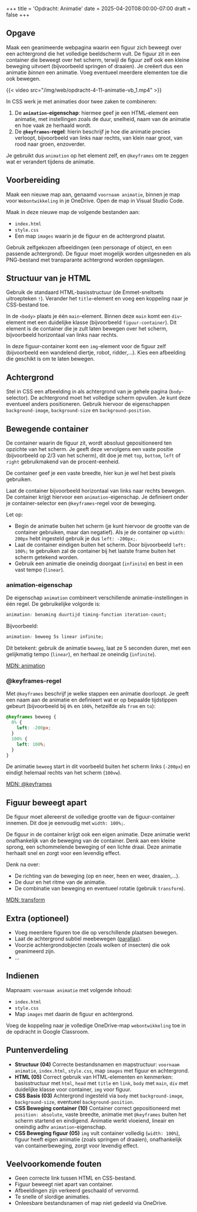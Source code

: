 +++
title = 'Opdracht: Animatie'
date = 2025-04-20T08:00:00-07:00
draft = false
+++

## Opgave

Maak een geanimeerde webpagina waarin een figuur zich beweegt over een achtergrond die het volledige beeldscherm vult. De figuur zit in een container die beweegt over het scherm, terwijl de figuur zelf ook een kleine beweging uitvoert (bijvoorbeeld springen of draaien). Je creëert dus een animatie *binnen* een animatie. Voeg eventueel meerdere elementen toe die ook bewegen.

{{< video src="/img/web/opdracht-4-11-animatie-vb_1.mp4" >}}

In CSS werk je met animaties door twee zaken te combineren:

1. De **`animation`-eigenschap**: hiermee geef je een HTML-element een animatie, met instellingen zoals de duur, snelheid, naam van de animatie en hoe vaak ze herhaald wordt.
2. De **`@keyframes`-regel**: hierin beschrijf je hoe die animatie precies verloopt, bijvoorbeeld van links naar rechts, van klein naar groot, van rood naar groen, enzoverder.

Je gebruikt dus `animation` op het element zelf, en `@keyframes` om te zeggen wat er verandert tijdens de animatie.

## Voorbereiding

Maak een nieuwe map aan, genaamd `voornaam animatie`, binnen je map voor `Webontwikkeling` in je OneDrive. Open de map in Visual Studio Code.

Maak in deze nieuwe map de volgende bestanden aan:
- `index.html`
- `style.css`
- Een map `images` waarin je de figuur en de achtergrond plaatst.

Gebruik zelfgekozen afbeeldingen (een personage of object, en een passende achtergrond). De figuur moet mogelijk worden uitgesneden en als PNG-bestand met transparante achtergrond worden opgeslagen.

## Structuur van je HTML

Gebruik de standaard HTML-basisstructuur (de Emmet-sneltoets uitroepteken `!`). Verander het `title`-element en voeg een koppeling naar je CSS-bestand toe.

In de `<body>` plaats je één `main`-element. Binnen deze `main` komt een `div`-element met een duidelijke klasse (bijvoorbeeld `figuur-container`). Dit element is de container die je zult laten bewegen over het scherm, bijvoorbeeld horizontaal van links naar rechts.

In deze figuur-container komt een `img`-element voor de figuur zelf (bijvoorbeeld een wandelend diertje, robot, ridder,...). Kies een afbeelding die geschikt is om te laten bewegen.

## Achtergrond

Stel in CSS een afbeelding in als achtergrond van je gehele pagina (`body`-selector). De achtergrond moet het volledige scherm opvullen. Je kunt deze eventueel anders positioneren. Gebruik hiervoor de eigenschappen `background-image`, `background-size` en `background-position`.

## Bewegende container

De container waarin de figuur zit, wordt absoluut gepositioneerd ten opzichte van het scherm. Je geeft deze vervolgens een vaste positie (bijvoorbeeld op 2/3 van het scherm), dit doe je met `top`, `bottom`, `left` of `right` gebruikmakend van de procent-eenheid.

De container geef je een vaste breedte, hier kun je wel het best pixels gebruiken.

Laat de container bijvoorbeeld horizontaal van links naar rechts bewegen. De container krijgt hiervoor een `animation`-eigenschap. Je definieert onder je container-selector een `@keyframes`-regel voor de beweging.

Let op:

- Begin de animatie buiten het scherm (je kunt hiervoor de grootte van de container gebruiken, maar dan negatief). Als je de container op `width: 200px` hebt ingesteld gebruik je dus `left: -200px;`.
- Laat de container eindigen buiten het scherm. Door bijvoorbeeld `left: 100%;` te gebruiken zal de container bij het laatste frame buiten het scherm getekend worden.
- Gebruik een animatie die oneindig doorgaat (`infinite`) en best in een vast tempo (`linear`).

### animation-eigenschap

De eigenschap `animation` combineert verschillende animatie-instellingen in één regel. De gebruikelijke volgorde is:

```css
animation: benaming duurtijd timing-function iteration-count;
```

Bijvoorbeeld:

```css
animation: beweeg 5s linear infinite;
```

Dit betekent: gebruik de animatie `beweeg`, laat ze 5 seconden duren, met een gelijkmatig tempo (`linear`), en herhaal ze oneindig (`infinite`).

[MDN: animation](https://developer.mozilla.org/en-US/docs/Web/CSS/animation)

### @keyframes-regel

Met `@keyframes` beschrijf je welke stappen een animatie doorloopt. Je geeft een naam aan de animatie en definieert wat er op bepaalde tijdstippen gebeurt (bijvoorbeeld bij `0%` en `100%`, hetzelfde als `from` en `to`):

```css
@keyframes beweeg {
  0% {
    left: -200px;
  }
  100% {
    left: 100%;
  }
}
```

De animatie `beweeg` start in dit voorbeeld buiten het scherm links (`-200px`) en eindigt helemaal rechts van het scherm (`100vw`).

[MDN: @keyframes](https://developer.mozilla.org/en-US/docs/Web/CSS/@keyframes)

## Figuur beweegt apart

De figuur moet allereerst de volledige grootte van de figuur-container innemen. Dit doe je eenvoudig met `width: 100%;`.

De figuur in de container krijgt ook een eigen animatie. Deze animatie werkt onafhankelijk van de beweging van de container. Denk aan een kleine sprong, een schommelende beweging of een lichte draai. Deze animatie herhaalt snel en zorgt voor een levendig effect.

Denk na over:

- De richting van de beweging (op en neer, heen en weer, draaien,…).
- De duur en het ritme van de animatie.
- De combinatie van beweging en eventueel rotatie (gebruik `transform`).

[MDN: transform](https://developer.mozilla.org/en-US/docs/Web/CSS/transform)

## Extra (optioneel)

- Voeg meerdere figuren toe die op verschillende plaatsen bewegen.
- Laat de achtergrond subtiel meebewegen ([parallax](https://nl.wikipedia.org/wiki/Parallax)).
- Voorzie achtergrondobjecten (zoals wolken of insecten) die ook geanimeerd zijn.
- ...

## Indienen

Mapnaam: `voornaam animatie` met volgende inhoud:
- `index.html`
- `style.css`
- Map `images` met daarin de figuur en achtergrond.

Voeg de koppeling naar je volledige OneDrive-map `webontwikkeling` toe in de opdracht in Google Classroom.

## Puntenverdeling

* **Structuur (04)** Correcte bestandsnamen en mapstructuur: `voornaam animatie`, `index.html`, `style.css`, map `images` met figuur en achtergrond.
* **HTML (05)** Correct gebruik van HTML-elementen en kenmerken: basisstructuur met `html`, `head` met `title` en `link`, `body` met `main`, `div` met duidelijke klasse voor container, `img` voor figuur.
* **CSS Basis (03)** Achtergrond ingesteld via `body` met `background-image`, `background-size`, eventueel `background-position`. 
* **CSS Beweging container (10)** Container correct gepositioneerd met `position: absolute`, vaste breedte, animatie met `@keyframes` buiten het scherm startend en eindigend. Animatie werkt vloeiend, lineair en oneindig adhv `animation`-eigenschap.
* **CSS Beweging figuur (05)** `img` vult container volledig (`width: 100%`), figuur heeft eigen animatie (zoals springen of draaien), onafhankelijk van containerbeweging, zorgt voor levendig effect.

## Veelvoorkomende fouten

- Geen correcte link tussen HTML en CSS-bestand.
- Figuur beweegt niet apart van container.
- Afbeeldingen zijn verkeerd geschaald of vervormd.
- Te snelle of slordige animaties.
- Onleesbare bestandsnamen of map niet gedeeld via OneDrive.